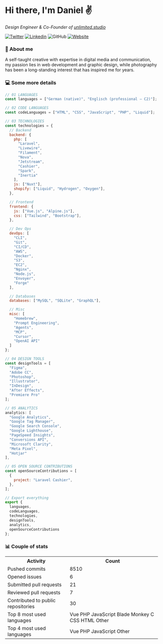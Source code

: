 # Hi there, I'm Daniel ✌️

<p><em>Design Engineer & Co-Founder of <a href="https://unlimited.studio">unlimited.studio</em></p>

[![Twitter](https://img.shields.io/twitter/follow/captainscorch?label=Follow)](https://x.com/intent/follow?screen_name=captainscorch)
[![Linkedin](https://img.shields.io/badge/Follow-blue?style=flat-square&logo=Linkedin&logoColor=white&link=https://www.linkedin.com/in/daniel-schmier-6a2557149/)](https://www.linkedin.com/in/daniel-schmier-6a2557149/)
![GitHub](https://img.shields.io/github/followers/captainscorch?label=Follow&style=social)
[![Website](https://img.shields.io/badge/Website-2ab193.svg?&style=flat-square&logo=Google-Chrome&logoColor=white&link=https://captainscor.ch)](https://captainscor.ch)

### 📃 About me

A self-taught creative with expertise in digital media and communication, my passion lies in web development and graphic design, while photography has been a long-standing interest that has inspired me for years.

### 💻 Some more details

```javascript
// 01 LANGUAGES
const languages = ["German (native)", "Englisch (professional – C2)"];

// 02 CODE LANGUAGES
const codeLanguages = ["HTML", "CSS", "JavaScript", "PHP", "Liquid"];

// 03 TECHNOLOGIES
const technologies = {
  // Backend
  backend: {
    php: [
      "Laravel",
      "Livewire",
      "Filament",
      "Nova",
      "Jetstream",
      "Cashier",
      "Spark",
      "Inertia"
    ],
    js: ["Nuxt"],
    shopify: ["Liquid", "Hydrogen", "Oxygen"],
  },

  // Frontend
  frontend: {
    js: ["Vue.js", "Alpine.js"],
    css: ["Tailwind", "Bootstrap"],
  },

  // Dev Ops
  devOps: [
    "CLI",
    "Git",
    "CI/CD",
    "AWS",
    "Docker",
    "S3",
    "EC2",
    "Nginx",
    "Node.js",
    "Envoyer",
    "Forge"
  ],

  // Databases
  databases: ["MySQL", "SQLite", "GraphQL"],

  // Misc
  misc: [
    "Homebrew",
    "Prompt Engineering",
    "Agents",
    "MCP",
    "Cursor",
    "OpenAI API"
  ]
};

// 04 DESIGN TOOLS
const designTools = [
  "Figma",
  "Adobe CC",
  "Photoshop",
  "Illustrator",
  "InDesign",
  "After Effects",
  "Premiere Pro"
];

// 05 ANALYTICS
analytics: [
  "Google Analytics",
  "Google Tag Manager",
  "Google Search Console",
  "Google Lighthouse",
  "PageSpeed Insights",
  "Conversions API",
  "Microsoft Clarity",
  "Meta Pixel",
  "Hotjar"
],

// 05 OPEN SOURCE CONTRIBUTIONS
const openSourceContributions = [
  {
    project: "Laravel Cashier",
  },
];

// Export everything
export {
  languages,
  codeLanguages,
  technologies,
  designTools,
  analytics,
  openSourceContributions
};
```

### 📊 Couple of stats

<small>
<table>
  <tr>
    <th>Activity</th>
    <th>Count</th>
  </tr>
  <tr>
    <td>Pushed commits</td>
    <td>8510</td>
  </tr>
  <tr>
    <td>Opened issues</td>
    <td>6</td>
  </tr>
  <tr>
    <td>Submitted pull requests</td>
    <td>21</td>
  </tr>
  <tr>
    <td>Reviewed pull requests</td>
    <td>7</td>
  </tr>
  <tr>
    <td>Contributed to public repositories</td>
    <td>30</td>
  </tr>
  <tr>
    <td>Top 8 most used languages</td>
    <td> Vue  PHP  JavaScript  Blade  Monkey C  CSS  HTML  Other </td>
  </tr>
  <tr>
    <td>Top 4 most used languages</td>
    <td> Vue  PHP  JavaScript  Other </td>
  </tr>
</table>
</small>
